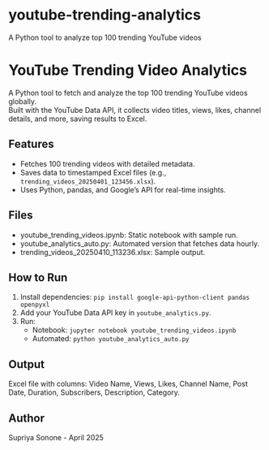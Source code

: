 # youtube-trending-analytics
A Python tool to analyze top 100 trending YouTube videos
# YouTube Trending Video Analytics
A Python tool to fetch and analyze the top 100 trending YouTube videos globally.  
Built with the YouTube Data API, it collects video titles, views, likes, channel details, and more, saving results to Excel.

## Features
- Fetches 100 trending videos with detailed metadata.
- Saves data to timestamped Excel files (e.g., `trending_videos_20250401_123456.xlsx`).
- Uses Python, pandas, and Google’s API for real-time insights.

## Files
- youtube_trending_videos.ipynb: Static notebook with sample run.
- youtube_analytics_auto.py: Automated version that fetches data hourly.
- trending_videos_20250410_113236.xlsx: Sample output.

## How to Run
1. Install dependencies: `pip install google-api-python-client pandas openpyxl`
2. Add your YouTube Data API key in `youtube_analytics.py`.
3. Run:
   - Notebook: `jupyter notebook youtube_trending_videos.ipynb`
   - Automated: `python youtube_analytics_auto.py`

## Output
Excel file with columns: Video Name, Views, Likes, Channel Name, Post Date, Duration, Subscribers, Description, Category.

## Author
Supriya Sonone - April 2025
